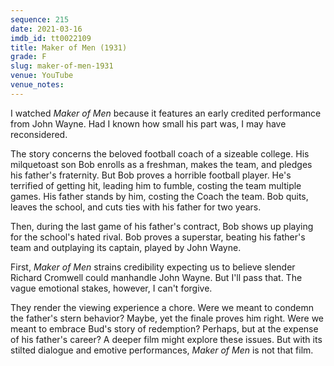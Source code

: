 ```yaml
---
sequence: 215
date: 2021-03-16
imdb_id: tt0022109
title: Maker of Men (1931)
grade: F
slug: maker-of-men-1931
venue: YouTube
venue_notes:
---
```


I watched _Maker of Men_ because it features an early credited performance from John Wayne. Had I known how small his part was, I may have reconsidered.

<!-- end -->

The story concerns the beloved football coach of a sizeable college. His milquetoast son Bob enrolls as a freshman, makes the team, and pledges his father's fraternity. But Bob proves a horrible football player. He's terrified of getting hit, leading him to fumble, costing the team multiple games. His father stands by him, costing the Coach the team. Bob quits, leaves the school, and cuts ties with his father for two years.

Then, during the last game of his father's contract, Bob shows up playing for the school's hated rival. Bob proves a superstar, beating his father's team and outplaying its captain, played by John Wayne.

First, _Maker of Men_ strains credibility expecting us to believe slender Richard Cromwell could manhandle John Wayne. But I'll pass that. The vague emotional stakes, however, I can't forgive.

They render the viewing experience a chore. Were we meant to condemn the father's stern behavior? Maybe, yet the finale proves him right. Were we meant to embrace Bud's story of redemption? Perhaps, but at the expense of his father's career? A deeper film might explore these issues. But with its stilted dialogue and emotive performances, _Maker of Men_ is not that film.
